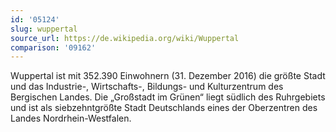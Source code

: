 ```yaml
---
id: '05124'
slug: wuppertal
source_url: https://de.wikipedia.org/wiki/Wuppertal
comparison: '09162'
---
```


Wuppertal ist mit 352.390 Einwohnern (31. Dezember 2016) die größte Stadt und das Industrie-, Wirtschafts-, Bildungs- und Kulturzentrum des Bergischen Landes. Die „Großstadt im Grünen“ liegt südlich des Ruhrgebiets und ist als siebzehntgrößte Stadt Deutschlands eines der Oberzentren des Landes Nordrhein-Westfalen.
